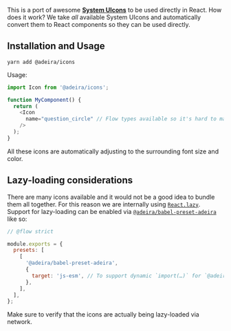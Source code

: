 This is a port of awesome [**System UIcons**](https://systemuicons.com/) to be used directly in React. How does it work? We take _all_ available System UIcons and automatically convert them to React components so they can be used directly.

## Installation and Usage

```text
yarn add @adeira/icons
```

Usage:

```js
import Icon from '@adeira/icons';

function MyComponent() {
  return (
    <Icon
      name="question_circle" // Flow types available so it's hard to make a mistake here
    />
  );
}
```

All these icons are automatically adjusting to the surrounding font size and color.

## Lazy-loading considerations

There are many icons available and it would not be a good idea to bundle them all together. For this reason we are internally using [`React.lazy`](https://reactjs.org/docs/code-splitting.html#reactlazy). Support for lazy-loading can be enabled via [`@adeira/babel-preset-adeira`](https://github.com/adeira/babel-preset-adeira) like so:

```js
// @flow strict

module.exports = {
  presets: [
    [
      '@adeira/babel-preset-adeira',
      {
        target: 'js-esm', // To support dynamic `import(…)` for `@adeira/icons`.
      },
    ],
  ],
};
```

Make sure to verify that the icons are actually being lazy-loaded via network.
